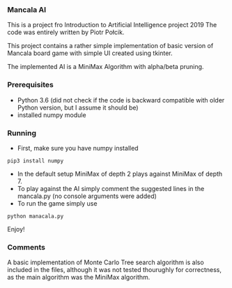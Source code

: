 ### Mancala AI
This is a project fro Introduction to Artificial Intelligence project 2019
The code was entirely written by Piotr Połcik.

This project contains a rather simple implementation of basic version of Mancala board game with simple UI 
created using tkinter. 

The implemented AI is a MiniMax Algorithm with alpha/beta pruning.

### Prerequisites
- Python 3.6 (did not check if the code is backward compatible with older Python version, but I assume it should be)
- installed numpy module

### Running
- First, make sure you have numpy installed
```
pip3 install numpy
```
- In the default setup MiniMax of depth 2 plays against MiniMax of depth 7. 
- To play against the AI simply comment the suggested lines in the mancala.py (no console arguments were added)
- To run the game simply use
``` 
python manacala.py
```

Enjoy!

### Comments
A basic implementation of Monte Carlo Tree search algorithm is also included in the files, although it was not tested thourughly for correctness, 
as the main algorithm was the MiniMax algorithm.

